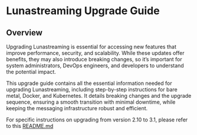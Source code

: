 <!--

    Licensed to the Apache Software Foundation (ASF) under one
    or more contributor license agreements.  See the NOTICE file
    distributed with this work for additional information
    regarding copyright ownership.  The ASF licenses this file
    to you under the Apache License, Version 2.0 (the
    "License"); you may not use this file except in compliance
    with the License.  You may obtain a copy of the License at

      http://www.apache.org/licenses/LICENSE-2.0

    Unless required by applicable law or agreed to in writing,
    software distributed under the License is distributed on an
    "AS IS" BASIS, WITHOUT WARRANTIES OR CONDITIONS OF ANY
    KIND, either express or implied.  See the License for the
    specific language governing permissions and limitations
    under the License.

-->

# Lunastreaming Upgrade Guide

## Overview

Upgrading Lunastreaming is essential for accessing new features that improve performance, security, and scalability. While these updates offer benefits, they may also introduce breaking changes, so it’s important for system administrators, DevOps engineers, and developers to understand the potential impact.

This upgrade guide contains all the essential information needed for upgrading Lunastreaming, including step-by-step instructions for bare metal, Docker, and Kubernetes. It details breaking changes and the upgrade sequence, ensuring a smooth transition with minimal downtime, while keeping the messaging infrastructure robust and efficient.

For specific instructions on upgrading from version 2.10 to 3.1, please refer to this [README.md](upgrade-210-to-31/README.md)